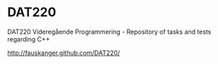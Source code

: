 DAT220
======

DAT220 Videregående Programmering - Repository of tasks and tests regarding C++

http://fauskanger.github.com/DAT220/